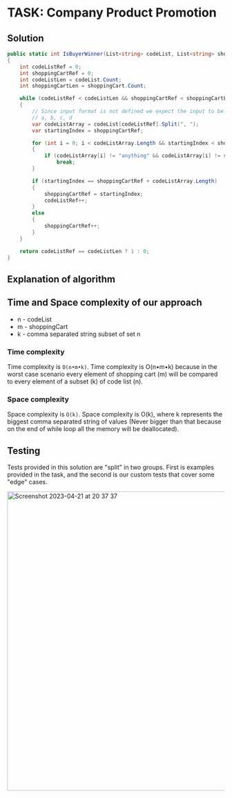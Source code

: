 # TASK: Company Product Promotion

## Solution

``` cs
public static int IsBuyerWinner(List<string> codeList, List<string> shoppingCart)
{
    int codeListRef = 0;
    int shoppingCartRef = 0;
    int codeListLen = codeList.Count;
    int shoppingCartLen = shoppingCart.Count;

    while (codeListRef < codeListLen && shoppingCartRef < shoppingCartLen)
    {
        // Since input format is not defined we expect the input to be in the following format:
        // a, b, c, d 
        var codeListArray = codeList[codeListRef].Split(", ");
        var startingIndex = shoppingCartRef;

        for (int i = 0; i < codeListArray.Length && startingIndex < shoppingCartLen; i++, startingIndex++)
        {
            if (codeListArray[i] != "anything" && codeListArray[i] != shoppingCart[startingIndex])
                break;
        }

        if (startingIndex == shoppingCartRef + codeListArray.Length)
        {
            shoppingCartRef = startingIndex;
            codeListRef++;
        }
        else
        {
            shoppingCartRef++;
        }
    }

    return codeListRef == codeListLen ? 1 : 0;
}
```
## Explanation of algorithm


## Time and Space complexity of our approach
* n - codeList 
* m - shoppingCart 
* k - comma separated string subset of set n

### Time complexity
Time complexity is `O(n•m•k)`.
Time complexity is O(n•m•k) because in the worst case scenario every element of shopping cart (m) will be compared to every element of a subset (k) of code list (n).

### Space complexity
Space complexity is `O(k)`.
Space complexity is O(k), where k represents the biggest comma separated string of values (Never bigger than that because on the end of while loop all the memory will be deallocated).

## Testing
Tests provided in this solution are "split" in two groups. First is examples provided in the task, and the second is our custom tests that cover some "edge" cases.

<img width="694" alt="Screenshot 2023-04-21 at 20 37 37" src="https://user-images.githubusercontent.com/47791892/233710922-ad164795-e449-467c-b4ef-4fbfc0ea4802.png">
